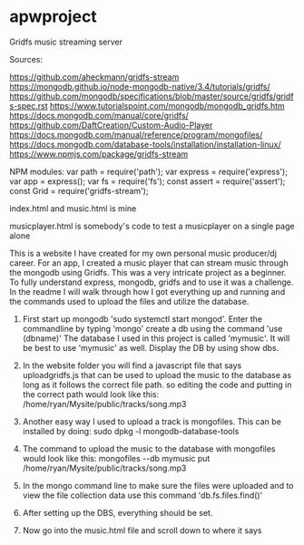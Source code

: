 # apwproject
Gridfs music streaming server

Sources:

https://github.com/aheckmann/gridfs-stream
https://mongodb.github.io/node-mongodb-native/3.4/tutorials/gridfs/
https://github.com/mongodb/specifications/blob/master/source/gridfs/gridfs-spec.rst
https://www.tutorialspoint.com/mongodb/mongodb_gridfs.htm
https://docs.mongodb.com/manual/core/gridfs/
https://github.com/DaftCreation/Custom-Audio-Player
https://docs.mongodb.com/manual/reference/program/mongofiles/
https://docs.mongodb.com/database-tools/installation/installation-linux/
https://www.npmjs.com/package/gridfs-stream

NPM modules:
var path = require('path');
var express = require('express');
var app = express();
var fs = require('fs');
const assert = require('assert');
const Grid = require('gridfs-stream');

index.html and music.html is mine

musicplayer.html is somebody's code to test a musicplayer on a single page alone



This is a website I have created for my own personal music producer/dj career.  For an app, I created a music player that can stream music through the mongodb using Gridfs.  This was a very intricate project as a beginner. To fully understand express, mongodb, gridfs and to use it was a challenge.  In the readme I will walk through how I got everything up and running and the commands used to upload the files and utilize the database.

1. First start up mongodb 'sudo systemctl start mongod'. Enter the commandline by typing 'mongo' create a db using the command 'use (dbname)' The database I used in this project is called 'mymusic'. It will be best to use 'mymusic' as well. Display the DB by using show dbs.
2. In the website folder you will find a javascript file that says uploadgridfs.js that can be used to upload the music to the database as long as it follows the correct file path. so editing the code and putting in the correct path would look like this: /home/ryan/Mysite/public/tracks/song.mp3

3. Another easy way I used to upload a track is mongofiles. This can be installed by doing: sudo dpkg -l mongodb-database-tools

4. The command to upload the music to the database with mongofiles would look like this: mongofiles --db mymusic put /home/ryan/Mysite/public/tracks/song.mp3

5. In the mongo command line to make sure the files were uploaded and to view the file collection data use this command 'db.fs.files.find()'

6. After setting up the DBS, everything should be set.

7. Now go into the music.html file and scroll down to where it says <script type="text/javascript">.  Under it should be an Array called var songs.
  
8. In order for the .html file to receive the uploaded music file and stream it you need to edit in the relative path of the object in the database.

9. Now you need to go back to the mongo commandline use the earlier command db.fs.files.find() to show the music files uploaded and copy the objects _id
it will look like this "_id" : ObjectId("5fc990a81d41c883f3b4d7a1"),  take the string 5fc990a81d41c883f3b4d7a1 and go back var song array and add in the files
object ID to the string.  it should look like this "/public/track/5fc990a81d41c883f3b4d7a1"

10. Now you are ready to start the server and app up.

11. Go to the folder Mysite/  type in node app.js  the server should start and connect to the DB

12. Go to localhost:3000  click on the music link and your song should start playing. If not click on the pause button.
If the title of the file is displaying /public/track/5fc990a81d41c883f3b4d7a1  then you can go into the code in music.html and edit this code to add the right title
  
  	if (currentSong == 0)
		{

			songTitle.textContent = "song1";
		}
		if (currentSong == 1)
		{
			songTitle.textContent = "song2";
		}
		if (currentSong == 2)
		{
			songTitle.textContent = "song3";
		}
		
    
  I didnt have the time to figure out how to read the file name properly and not the string from the array. So this was a quick fix


 Go to the command terminal in linux and folder path of Mysite/ and type in node app.js.  The web server should start and connect to the mongodb.


